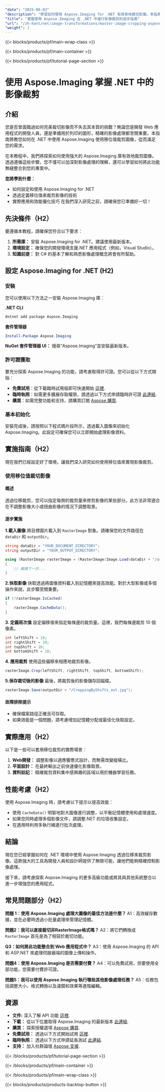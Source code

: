 ```yaml
---
"date": "2025-06-03"
"description": "學習如何使用 Aspose.Imaging for .NET 有效率地裁切影像。本指南涵蓋設定、技巧和實際應用。"
"title": "掌握使用 Aspose.Imaging 在 .NET 中進行影像裁剪的逐步指南"
"url": "/zh-hant/net/image-transformations/master-image-cropping-aspose-imaging-dotnet/"
"weight": 1
---
```


{{< blocks/products/pf/main-wrap-class >}}

{{< blocks/products/pf/main-container >}}

{{< blocks/products/pf/tutorial-page-section >}}
# 使用 Aspose.Imaging 掌握 .NET 中的影像裁剪

## 介紹
您是否曾面臨過如何完美裁切影像而不失去其本質的挑戰？無論您是開發 Web 應用程式的開發人員，還是準備用於列印的圖形，精確的影像處理都至關重要。本指南將教您如何在 .NET 中使用 Aspose.Imaging 使用移位值裁剪圖像，從而滿足您的需求。

在本教程中，我們將探索如何使用強大的 Aspose.Imaging 庫有效地裁剪圖像。透過遵循這些步驟，您不僅可以加深對影像處理的理解，還可以學習如何將此功能無縫整合到您的專案中。

**您將學到什麼：**
- 如何設定和使用 Aspose.Imaging for .NET
- 透過定義移位值來裁剪影像的技術
- 實際應用和效能優化技巧
在我們深入研究之前，請確保您已準備好一切！

## 先決條件（H2）
要遵循本教程，請確保您符合以下要求：

1. **所需庫：** 安裝 Aspose.Imaging for .NET。建議使用最新版本。
2. **環境設定：** 確保您的開發環境支援.NET 應用程式（例如，Visual Studio）。
3. **知識前提：** 對 C# 的基本了解和熟悉影像處理概念將會有所幫助。

## 設定 Aspose.Imaging for .NET (H2)

### 安裝
您可以使用以下方法之一安裝 Aspose.Imaging 庫：

**.NET CLI**
```bash
dotnet add package Aspose.Imaging
```

**套件管理器**
```powershell
Install-Package Aspose.Imaging
```

**NuGet 套件管理器 UI：** 搜尋“Aspose.Imaging”並安裝最新版本。

### 許可證獲取
要充分探索 Aspose.Imaging 的功能，請考慮取得許可證。您可以從以下方式開始：
- **免費試用**：從下載臨時試用版即可快速開始 [這裡](https://releases。aspose.com/imaging/net/).
- **臨時執照**：如需更多擴展存取權限，請透過以下方式申請臨時許可證 [此連結](https://purchase。aspose.com/temporary-license/).
- **購買**：如需完整功能和支持，請購買訂閱 [Aspose 購買](https://purchase。aspose.com/buy).

### 基本初始化
安裝完成後，請按照以下程式碼片段所示，透過載入圖像來初始化 Aspose.Imaging。此設定可確保您可以立即開始處理影像資料。

## 實施指南（H2）
現在我們已經設定好了環境，讓我們深入研究如何使用移位值來實現影像裁剪。

### 使用移位值裁切影像
#### 概述
透過位移裁剪，您可以指定每側的裁剪量來修剪影像的某些部分。此方法非常適合在不調整影像大小或扭曲影像的情況下調整取景。

#### 逐步實施
**1.載入圖像**
將目標圖片載入到 `RasterImage` 對象。請確保您的文件路徑在 `dataDir` 和 `outputDir`。

```csharp
string dataDir = "YOUR_DOCUMENT_DIRECTORY";
string outputDir = "YOUR_OUTPUT_DIRECTORY";

using (RasterImage rasterImage = (RasterImage)Image.Load(dataDir + "/aspose-logo.jpg"))
{
    // 繼續下一步...
}
```
**2.快取影像**
快取透過將圖像資料載入到記憶體來提高效能。對於大型影像或多個操作來說，此步驟至關重要。

```csharp
if (!rasterImage.IsCached)
{
    rasterImage.CacheData();
}
```
**3. 定義班次值**
設定偏移值來指定每條邊的裁剪量。這裡，我們每條邊裁剪 10 個像素。

```csharp
int leftShift = 10;
int rightShift = 10;
int topShift = 10;
int bottomShift = 10;
```
**4. 應用裁剪**
使用這些偏移來相應地裁剪影像。

```csharp
rasterImage.Crop(leftShift, rightShift, topShift, bottomShift);
```
**5.保存裁切後的影像**
最後，將裁剪後的影像儲存回磁碟。

```csharp
rasterImage.Save(outputDir + "/CroppingByShifts_out.jpg");
```
#### 故障排除提示
- 確保檔案路徑正確且可存取。
- 如果效能是一個問題，請考慮增加記憶體分配或最佳化快取設定。

## 實際應用（H2）
以下是一些可以套用移位裁剪的實際場景：
1. **Web開發：** 調整影像以適應響應式設計，而無需改變縱橫比。
2. **平面設計：** 在最終輸出之前快速優化影像取景。
3. **資料註記：** 精確裁剪資料集中感興趣的區域以用於機器學習任務。

## 性能考慮（H2）
使用 Aspose.Imaging 時，請考慮以下提示以提高效能：
- 使用 `CacheData()` 明智地對大圖像進行調整，以平衡記憶體使用和處理速度。
- 如果您同時處理多個影像文件，請調整.NET 的垃圾收集設定。
- 在適用時利用多執行緒進行批次處理。

## 結論
現在您已經掌握如何在 .NET 環境中使用 Aspose.Imaging 透過位移來裁剪影像。這款強大的工具為開發人員和設計師提供了無限可能，讓他們能夠精確控制影像處理。

接下來，請考慮探索 Aspose.Imaging 的更多高級功能或將其與其他系統整合以進一步增強您的應用程式。

## 常見問題部分（H2）
**問題 1：使用 Aspose.Imaging 處理大圖像的最佳方法是什麼？**
A1：高效緩存數據，並在必要時透過小批量處理來管理記憶體。

**問題2：我可以直接裁切非RasterImage格式嗎？**
A2：將它們轉換成 `RasterImage` 首先是為了相容於裁切功能。

**Q3：如何將此功能整合到 Web 應用程式中？**
A3：使用 Aspose.Imaging 的 API 和 ASP.NET 來處理伺服器端的圖像上傳和操作。

**問題4：使用 Aspose.Imaging 是否需要付費？**
A4：可以免費試用，但要使用全部功能，您需要付費許可證。

**問題5：我可以使用 Aspose.Imaging 執行哪些其他影像處理任務？**
A5：任務包括調整大小、格式轉換以及濾鏡和效果等進階編輯。

## 資源
- **文件:** 深入了解 API 功能 [這裡](https://reference。aspose.com/imaging/net/).
- **下載：** 從以下位置取得 Aspose.Imaging 的最新版本 [此連結](https://releases。aspose.com/imaging/net/).
- **購買：** 探索授權選項 [Aspose 購買](https://purchase。aspose.com/buy).
- **免費試用：** 透過以下方式開始試用 [這裡](https://releases。aspose.com/imaging/net/).
- **臨時執照：** 透過以下方式申請延長測試 [此連結](https://purchase。aspose.com/temporary-license/).
- **支持：** 加入社群論壇 [Aspose 支援](https://forum。aspose.com/c/imaging/10).

{{< /blocks/products/pf/tutorial-page-section >}}

{{< /blocks/products/pf/main-container >}}

{{< /blocks/products/pf/main-wrap-class >}}

{{< blocks/products/products-backtop-button >}}